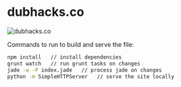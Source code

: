 dubhacks.co
===========

![dubhacks.co](https://cloud.githubusercontent.com/assets/744973/3140995/1e99525e-e95a-11e3-827d-36a758a0bf12.png)

Commands to run to build and serve the file:

```sh
npm install   // install dependencies
grunt watch   // run grunt tasks on changes
jade -w -P index.jade   // process jade on changes
python -m SimpleHTTPServer   // serve the site locally
```
